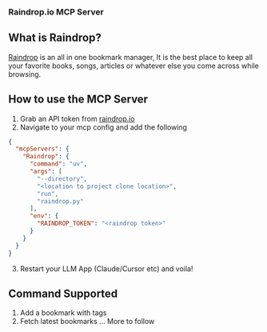 ### Raindrop.io MCP Server

## What is Raindrop?

[Raindrop](https://raindrop.io/) is an all in one bookmark manager, It is the best place to keep all your favorite books, songs, articles or whatever else you come across while browsing.

## How to use the MCP Server

1. Grab an API token from [raindrop.io](https://developer.raindrop.io/v1/authentication/token)
2. Navigate to your mcp config and add the following

```json
{
  "mcpServers": {
    "Raindrop": {
      "command": "uv",
      "args": [
        "--directory",
        "<location to project clone location>",
        "run",
        "raindrop.py"
      ],
      "env": {
        "RAINDROP_TOKEN": "<raindrop token>"
      }
    }
  }
}
```

3. Restart your LLM App (Claude/Cursor etc) and voila!

## Command Supported

1. Add a bookmark with tags
2. Fetch latest bookmarks
   ... More to follow
